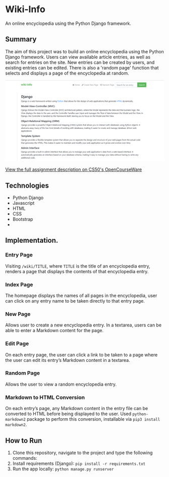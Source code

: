 # Wiki-Info
An online encyclopedia using the Python Django framework.

## Summary

The aim of this project was to build an online encyclopedia using the Python Django framework. Users can view available article entries, as well as search for entries on the site. New entries can be created by users, and existing entries can be edited. There is also a 'random page' function that selects and displays a page of the encyclopedia at random.

<img src="wikiInfo.png" alt="Screenshot of the project">

[View the full assignment description on CS50's OpenCourseWare](https://cs50.harvard.edu/web/2020/projects/1/wiki/)

## Technologies
* Python Django
* Javascript
* HTML
* CSS
* Bootstrap
* 
## Implementation.

### Entry Page
Visiting `/wiki/TITLE`, where `TITLE` is the title of an encyclopedia entry, renders a page that displays the contents of that encyclopedia entry.

### Index Page
The homepage displays the names of all pages in the encyclopedia, user can click on any entry name to be taken directly to that entry page.

### New Page
Allows user to create a new encyclopedia entry. In a textarea, users can be able to enter a Markdown content for the page.

### Edit Page
On each entry page, the user can click a link to be taken to a page where the user can edit its entry’s Markdown content in a textarea.

### Random Page
Allows the user to view a random encyclopedia entry.

### Markdown to HTML Conversion
On each entry’s page, any Markdown content in the entry file can be converted to HTML before being displayed to the user. Used `python-markdown2` package to perform this conversion, installable via `pip3 install markdown2`.

## How to Run
1. Clone this repository, navigate to the project and type the following commands:
2. Install requirements (Django): `pip install -r requirements.txt`
3. Run the app locally: `python manage.py runserver`
